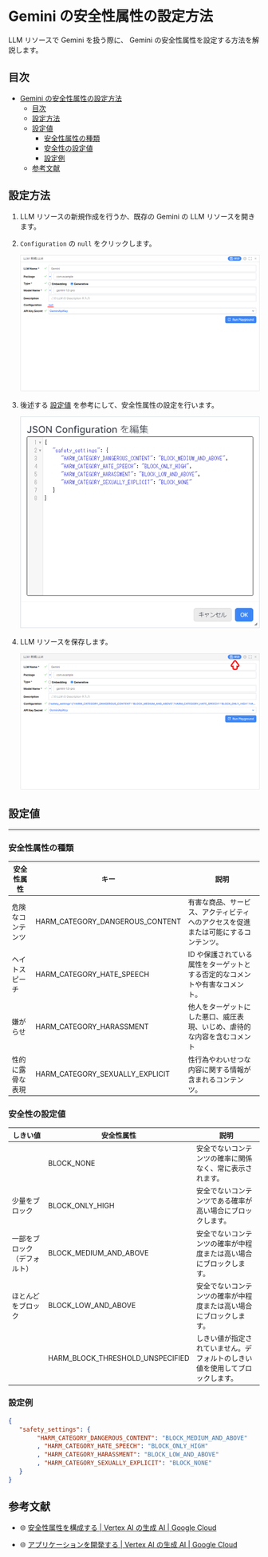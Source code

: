 # Gemini の安全性属性の設定方法

LLM リソースで Gemini を扱う際に、 Gemini の安全性属性を設定する方法を解説します。  

## 目次

- [Gemini の安全性属性の設定方法](#gemini-の安全性属性の設定方法)
  - [目次](#目次)
  - [設定方法](#設定方法)
  - [設定値](#設定値)
    - [安全性属性の種類](#安全性属性の種類)
    - [安全性の設定値](#安全性の設定値)
    - [設定例](#設定例)
  - [参考文献](#参考文献)

## 設定方法

1. LLM リソースの新規作成を行うか、既存の Gemini の LLM リソースを開きます。

1. `Configuration` の `null` をクリックします。

   ![gemini_safety_settings_01.png](./imgs/gemini_safety_settings_01.png)

1. 後述する [設定値](#設定値) を参考にして、安全性属性の設定を行います。  

   ![gemini_safety_settings_02.png](./imgs/gemini_safety_settings_02.png)

1. LLM リソースを保存します。

   ![gemini_safety_settings_03.png](./imgs/gemini_safety_settings_03.png)

## 設定値
****
### 安全性属性の種類

|安全性属性|キー|説明|
|---|---|---|
|危険なコンテンツ|HARM_CATEGORY_DANGEROUS_CONTENT|有害な商品、サービス、アクティビティへのアクセスを促進または可能にするコンテンツ。|
|ヘイトスピーチ|HARM_CATEGORY_HATE_SPEECH|ID や保護されている属性をターゲットとする否定的なコメントや有害なコメント。|
|嫌がらせ|HARM_CATEGORY_HARASSMENT|他人をターゲットにした悪口、威圧表現、いじめ、虐待的な内容を含むコメント|
|性的に露骨な表現|HARM_CATEGORY_SEXUALLY_EXPLICIT|性行為やわいせつな内容に関する情報が含まれるコンテンツ。|

### 安全性の設定値

|しきい値|安全性属性|説明|
|---|---|---|
||BLOCK_NONE|安全でないコンテンツの確率に関係なく、常に表示されます。|
|少量をブロック|BLOCK_ONLY_HIGH|安全でないコンテンツである確率が高い場合にブロックします。|
|一部をブロック（デフォルト）|BLOCK_MEDIUM_AND_ABOVE|安全でないコンテンツの確率が中程度または高い場合にブロックします。|
|ほとんどをブロック|BLOCK_LOW_AND_ABOVE|安全でないコンテンツの確率が中程度または高い場合にブロックします。|
||HARM_BLOCK_THRESHOLD_UNSPECIFIED|	しきい値が指定されていません。デフォルトのしきい値を使用してブロックします。|

### 設定例

```JSON
{
   "safety_settings": {
        "HARM_CATEGORY_DANGEROUS_CONTENT": "BLOCK_MEDIUM_AND_ABOVE"
        , "HARM_CATEGORY_HATE_SPEECH": "BLOCK_ONLY_HIGH"
        , "HARM_CATEGORY_HARASSMENT": "BLOCK_LOW_AND_ABOVE"
        , "HARM_CATEGORY_SEXUALLY_EXPLICIT": "BLOCK_NONE"
   }
}
```

## 参考文献

- :globe_with_meridians: [安全性属性を構成する | Vertex AI の生成 AI | Google Cloud](https://cloud.google.com/vertex-ai/generative-ai/docs/multimodal/configure-safety-attributes?hl=ja)

- :globe_with_meridians: [アプリケーションを開発する | Vertex AI の生成 AI | Google Cloud](https://cloud.google.com/vertex-ai/generative-ai/docs/reasoning-engine/develop?hl=ja)
